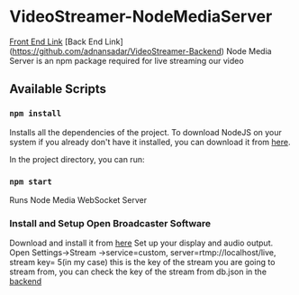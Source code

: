 # VideoStreamer-NodeMediaServer
[Front End Link](https://github.com/adnansadar/Video-Streamer-FrontEnd)
[Back End Link] (https://github.com/adnansadar/VideoStreamer-Backend)
Node Media Server is an npm package required for live streaming our video

## Available Scripts

### `npm install`

Installs all the dependencies of the project.
To download NodeJS on your system if you already don't have it installed, you can download it from [here](https://nodejs.org/en/).

In the project directory, you can run:

### `npm start`
Runs Node Media WebSocket Server

### Install and Setup Open Broadcaster Software
Download and install it from [here](https://obsproject.com/)
Set up your display and audio output.
Open Settings->Stream ->service=custom, server=rtmp://localhost/live, stream key= 5(in my case) this is the key of the stream you are going to stream from, you can check the key of the stream from db.json in the [backend](https://github.com/adnansadar/VideoStreamer-Backend)
